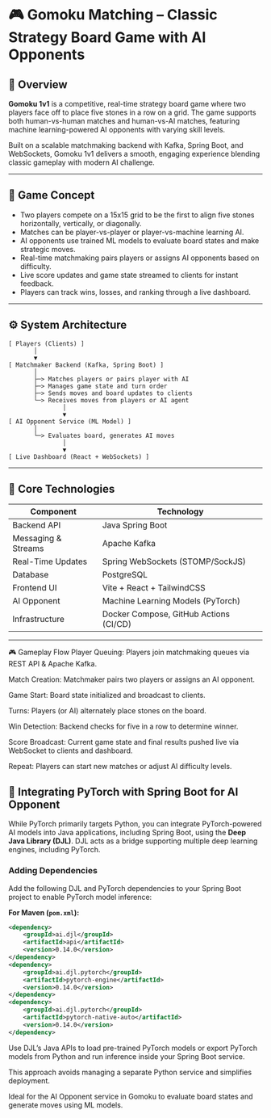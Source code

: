 # 🎮 Gomoku Matching – Classic Strategy Board Game with AI Opponents

## 🧠 Overview

**Gomoku 1v1** is a competitive, real-time strategy board game where two players face off to place five stones in a row on a grid. The game supports both human-vs-human matches and human-vs-AI matches, featuring machine learning-powered AI opponents with varying skill levels.

Built on a scalable matchmaking backend with Kafka, Spring Boot, and WebSockets, Gomoku 1v1 delivers a smooth, engaging experience blending classic gameplay with modern AI challenge.

---

## 🎯 Game Concept

- Two players compete on a 15x15 grid to be the first to align five stones horizontally, vertically, or diagonally.
- Matches can be player-vs-player or player-vs-machine learning AI.
- AI opponents use trained ML models to evaluate board states and make strategic moves.
- Real-time matchmaking pairs players or assigns AI opponents based on difficulty.
- Live score updates and game state streamed to clients for instant feedback.
- Players can track wins, losses, and ranking through a live dashboard.

---

## ⚙️ System Architecture

```plaintext
[ Players (Clients) ] 
       │
       ▼
[ Matchmaker Backend (Kafka, Spring Boot) ]  
       │
       ├─> Matches players or pairs player with AI
       ├─> Manages game state and turn order
       ├─> Sends moves and board updates to clients
       └─> Receives moves from players or AI agent
               │
               ▼
[ AI Opponent Service (ML Model) ]
       │
       └─> Evaluates board, generates AI moves
               │
               ▼
[ Live Dashboard (React + WebSockets) ]

```

---

## 🔧 Core Technologies
| Component           | Technology                                   |
| ------------------- | -------------------------------------------- |
| Backend API         | Java Spring Boot                             |
| Messaging & Streams | Apache Kafka                                 |
| Real-Time Updates   | Spring WebSockets (STOMP/SockJS)             |
| Database            | PostgreSQL                                   |
| Frontend UI         | Vite + React + TailwindCSS                   |
| AI Opponent         | Machine Learning Models (PyTorch) |
| Infrastructure      | Docker Compose, GitHub Actions (CI/CD)       |

---

🎮 Gameplay Flow
Player Queuing: Players join matchmaking queues via REST API & Apache Kafka.

Match Creation: Matchmaker pairs two players or assigns an AI opponent.

Game Start: Board state initialized and broadcast to clients.

Turns: Players (or AI) alternately place stones on the board.

Win Detection: Backend checks for five in a row to determine winner.

Score Broadcast: Current game state and final results pushed live via WebSocket to clients and dashboard.

Repeat: Players can start new matches or adjust AI difficulty levels.


## 🤖 Integrating PyTorch with Spring Boot for AI Opponent

While PyTorch primarily targets Python, you can integrate PyTorch-powered AI models into Java applications, including Spring Boot, using the **Deep Java Library (DJL)**. DJL acts as a bridge supporting multiple deep learning engines, including PyTorch.

### Adding Dependencies

Add the following DJL and PyTorch dependencies to your Spring Boot project to enable PyTorch model inference:

**For Maven (`pom.xml`):**

```xml
<dependency>
    <groupId>ai.djl</groupId>
    <artifactId>api</artifactId>
    <version>0.14.0</version>
</dependency>
<dependency>
    <groupId>ai.djl.pytorch</groupId>
    <artifactId>pytorch-engine</artifactId>
    <version>0.14.0</version>
</dependency>
<dependency>
    <groupId>ai.djl.pytorch</groupId>
    <artifactId>pytorch-native-auto</artifactId>
    <version>0.14.0</version>
</dependency>
```
Use DJL’s Java APIs to load pre-trained PyTorch models or export PyTorch models from Python and run inference inside your Spring Boot service.

This approach avoids managing a separate Python service and simplifies deployment.

Ideal for the AI Opponent service in Gomoku to evaluate board states and generate moves using ML models.

